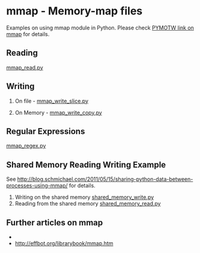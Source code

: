 mmap - Memory-map files
==========

Examples on using mmap module in Python. Please check [PYMOTW link on mmap](http://pymotw.com/2/mmap/) for details.

Reading
------
[mmap_read.py](mmap_read.py)

Writing
------
1. On file - [mmap_write_slice.py](mmap_write_slice.py)

2. On Memory - [mmap_write_copy.py](mmap_write_copy.py)

Regular Expressions
------
[mmap_regex.py](mmap_regex.py)

Shared Memory Reading Writing Example
------
See http://blog.schmichael.com/2011/05/15/sharing-python-data-between-processes-using-mmap/ for details.

1. Writing on the shared memory [shared_memory_write.py](shared_memory_write.py)
1. Reading from the shared memory [shared_memory_read.py](shared_memory_read.py)

Further articles on mmap
------
  * 
  * http://effbot.org/librarybook/mmap.htm

